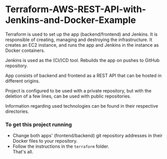# Terraform-AWS-REST-API-with-Jenkins-and-Docker-Example

Terraform is used to set up the app (backend/frontend) and Jenkins. It is responsible of creating, managing and destroying the infrastructure. It creates an EC2 instance, and runs the app and Jenkins in the instance as Docker containers.

Jenkins is used as the (CI/)CD tool. Rebuilds the app on pushes to GitHub repository.

App consists of backend and frontend as a REST API that can be hosted in different origins.

Project is configured to be used with a private repository, but with the deletion of a few lines, can be used with public repositories.

Information regarding used technologies can be found in their respective directories.

### To get this project running
- Change both apps' (frontend/backend) git repository addresses in their Docker files to your repository.
- Follow the instructions in the `terraform` folder.
<br>That's all.
